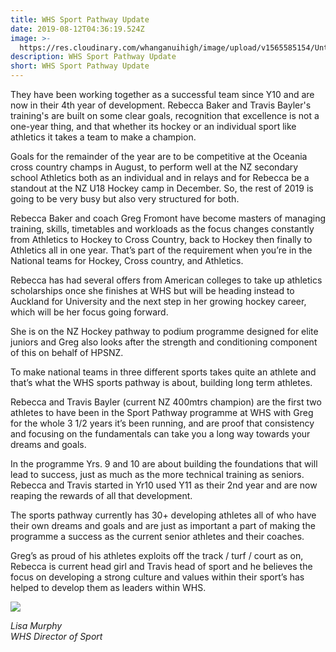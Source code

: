```yaml
---
title: WHS Sport Pathway Update
date: 2019-08-12T04:36:19.524Z
image: >-
  https://res.cloudinary.com/whanganuihigh/image/upload/v1565585154/Untitled-1.jpg
description: WHS Sport Pathway Update
short: WHS Sport Pathway Update
---
```

They have been working together as a successful team since Y10 and are now in their 4th year of development. Rebecca Baker and Travis Bayler's training's are built on some clear goals, recognition that excellence is not a one-year thing, and that whether its hockey or an individual sport like athletics it takes a team to make a champion.

Goals for the remainder of the year are to be competitive at the Oceania cross country champs in August, to perform well at the NZ secondary school Athletics both as an individual and in relays and for Rebecca be a standout at the NZ U18 Hockey camp in December.
So, the rest of 2019 is going to be very busy but also very structured for both.

Rebecca Baker and coach Greg Fromont have become masters of managing training, skills, timetables and workloads as the focus changes constantly from Athletics to Hockey to Cross Country, back to Hockey then finally to Athletics all in one year. That’s part of the requirement when you’re in the National teams for Hockey, Cross country, and Athletics.

Rebecca has had several offers from American colleges to take up athletics scholarships once she finishes at WHS but will be heading instead to Auckland for University and the next step in her growing hockey career, which will be her focus going forward.

She is on the NZ Hockey pathway to podium programme designed for elite juniors and Greg also looks after the strength and conditioning component of this on behalf of HPSNZ.

To make national teams in three different sports takes quite an athlete and that’s what the WHS sports pathway is about, building long term athletes.

Rebecca and Travis Bayler (current NZ 400mtrs champion) are the first two athletes to have been in the Sport Pathway programme at WHS with Greg for the whole 3 1/2 years it’s been running, and are proof that consistency and focusing on the fundamentals can take you a long way towards your dreams and goals.

In the programme Yrs. 9 and 10 are about building the foundations that will lead to success, just as much as the more technical training as seniors. Rebecca and Travis started in Yr10 used Y11 as their 2nd year and are now reaping the rewards of all that development.

The sports pathway currently has 30+ developing athletes all of who have their own dreams and goals and are just as important a part of making the programme a success as the current senior athletes and their coaches.

Greg’s as proud of his athletes exploits off the track / turf / court as on, Rebecca is current head girl and Travis head of sport and he believes the focus on developing a strong culture and values within their sport’s has helped to develop them as leaders within WHS.

![](https://res.cloudinary.com/whanganuihigh/image/upload/v1565585830/two-hockey-photos-together.800..jpg)

_Lisa Murphy_\
_WHS Director of Sport_
